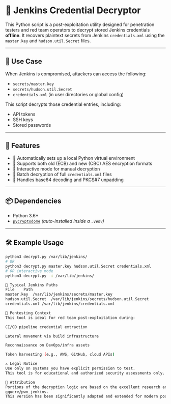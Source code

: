 # 🔐 Jenkins Credential Decryptor

This Python script is a post-exploitation utility designed for penetration testers and red team operators to decrypt stored Jenkins credentials **offline**. It recovers plaintext secrets from Jenkins `credentials.xml` using the `master.key` and `hudson.util.Secret` files.

---

## 🚀 Use Case

When Jenkins is compromised, attackers can access the following:

- `secrets/master.key`
- `secrets/hudson.util.Secret`
- `credentials.xml` (in user directories or global config)

This script decrypts those credential entries, including:

- API tokens  
- SSH keys  
- Stored passwords

---

## 🔎 Features

- 🔁 Automatically sets up a local Python virtual environment  
- 🧠 Supports both old (ECB) and new (CBC) AES encryption formats  
- 💬 Interactive mode for manual decryption  
- 📂 Batch decryption of full `credentials.xml` files  
- 🧼 Handles base64 decoding and PKCS#7 unpadding  

---

## 📦 Dependencies

- Python 3.6+  
- [`pycryptodome`](https://pypi.org/project/pycryptodome/) *(auto-installed inside a `.venv`)*

---

## 🛠️ Example Usage

```bash
python3 decrypt.py /var/lib/jenkins/
# OR
python3 decrypt.py master.key hudson.util.Secret credentials.xml
# OR interactive mode
python3 decrypt.py -i /var/lib/jenkins/

📁 Typical Jenkins Paths
File	Path
master.key	/var/lib/jenkins/secrets/master.key
hudson.util.Secret	/var/lib/jenkins/secrets/hudson.util.Secret
credentials.xml	/var/lib/jenkins/credentials.xml

🧠 Pentesting Context
This tool is ideal for red team post-exploitation during:

CI/CD pipeline credential extraction

Lateral movement via build infrastructure

Reconnaissance on DevOps/infra assets

Token harvesting (e.g., AWS, GitHub, cloud APIs)

⚠️ Legal Notice
Use only on systems you have explicit permission to test.
This tool is for educational and authorized security assessments only.

🙏 Attribution
Portions of the decryption logic are based on the excellent research and code from
gquere/pwn_jenkins.
This version has been significantly adapted and extended for modern post-exploitation workflows.
